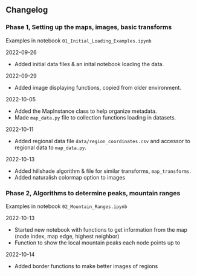 ## Changelog ##

### Phase 1, Setting up the maps, images, basic transforms ###

Examples in notebook `01_Initial_Loading_Examples.ipynb`

2022-09-26
* Added initial data files & an inital notebook loading the data.

2022-09-29
* Added image displaying functions, copied from older environment.
  
2022-10-05
* Added the MapInstance class to help organize metadata.
* Made `map_data.py` file to collection functions loading in datasets.

2022-10-11
* Added regional data file `data/region_coordinates.csv` and accessor to regional data to `map_data.py`.

2022-10-13
* Added hillshade algorithm & file for similar transforms, `map_transforms`.
* Added naturalish colormap option to images

### Phase 2, Algorithms to determine peaks, mountain ranges ###

Examples in notebook `02_Mountain_Ranges.ipynb`

2022-10-13
* Started new notebook with functions to get information from the map (node index, map edge, highest neighbor)
* Function to show the local mountain peaks each node points up to

2022-10-14
* Added border functions to make better images of regions